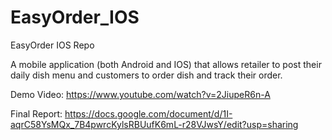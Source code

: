 # EasyOrder_IOS
EasyOrder IOS Repo

A mobile application (both Android and IOS) that allows retailer to post their daily dish menu and customers to order dish and track their order.

Demo Video: 
https://www.youtube.com/watch?v=2JiupeR6n-A  

Final Report:
https://docs.google.com/document/d/1I-aqrC58YsMQx_7B4pwrcKylsRBUufK6mL-r28VJwsY/edit?usp=sharing
